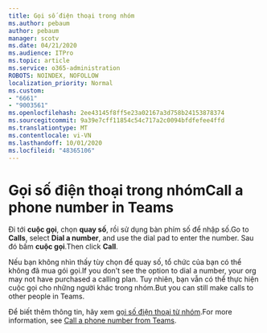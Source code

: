 ```yaml
---
title: Gọi số điện thoại trong nhóm
ms.author: pebaum
author: pebaum
manager: scotv
ms.date: 04/21/2020
ms.audience: ITPro
ms.topic: article
ms.service: o365-administration
ROBOTS: NOINDEX, NOFOLLOW
localization_priority: Normal
ms.custom:
- "6661"
- "9003561"
ms.openlocfilehash: 2ee43145f8ff5e23a02167a3d758b24153878374
ms.sourcegitcommit: 9a39e7cff11854c54c717a2c0094bfdfefee4ffd
ms.translationtype: MT
ms.contentlocale: vi-VN
ms.lasthandoff: 10/01/2020
ms.locfileid: "48365106"
---
```

# <a name="call-a-phone-number-in-teams"></a><span data-ttu-id="73423-102">Gọi số điện thoại trong nhóm</span><span class="sxs-lookup"><span data-stu-id="73423-102">Call a phone number in Teams</span></span>

<span data-ttu-id="73423-103">Đi tới  **cuộc gọi**, chọn  **quay số**, rồi sử dụng bàn phím số để nhập số.</span><span class="sxs-lookup"><span data-stu-id="73423-103">Go to  **Calls**, select  **Dial a number**, and use the dial pad to enter the number.</span></span> <span data-ttu-id="73423-104">Sau đó bấm  **cuộc gọi**.</span><span class="sxs-lookup"><span data-stu-id="73423-104">Then click  **Call**.</span></span>

<span data-ttu-id="73423-105">Nếu bạn không nhìn thấy tùy chọn để quay số, tổ chức của bạn có thể không đã mua gói gọi.</span><span class="sxs-lookup"><span data-stu-id="73423-105">If you don't see the option to dial a number, your org may not have purchased a calling plan.</span></span> <span data-ttu-id="73423-106">Tuy nhiên, bạn vẫn có thể thực hiện cuộc gọi cho những người khác trong nhóm.</span><span class="sxs-lookup"><span data-stu-id="73423-106">But you can still make calls to other people in Teams.</span></span>  

<span data-ttu-id="73423-107">Để biết thêm thông tin, hãy xem [gọi số điện thoại từ nhóm](https://support.microsoft.com/office/20d24ace-2851-4c29-8441-30dd2a5cf078).</span><span class="sxs-lookup"><span data-stu-id="73423-107">For more information, see [Call a phone number from Teams](https://support.microsoft.com/office/20d24ace-2851-4c29-8441-30dd2a5cf078).</span></span>
